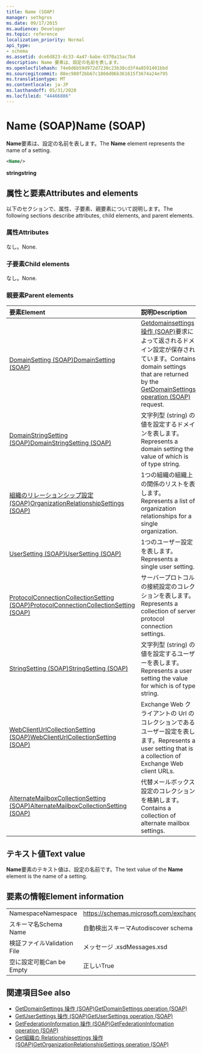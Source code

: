 ```yaml
---
title: Name (SOAP)
manager: sethgros
ms.date: 09/17/2015
ms.audience: Developer
ms.topic: reference
localization_priority: Normal
api_type:
- schema
ms.assetid: dce6d823-dc33-4a47-babe-6370a15ac7b4
description: Name 要素は、設定の名前を表します。
ms.openlocfilehash: 74e6d6b59d972d7230c23b38cd3f4a8591401bbd
ms.sourcegitcommit: 88ec988f2bb67c1866d06b361615f3674a24e795
ms.translationtype: MT
ms.contentlocale: ja-JP
ms.lasthandoff: 05/31/2020
ms.locfileid: "44466886"
---
```

# <a name="name-soap"></a><span data-ttu-id="fa1d5-103">Name (SOAP)</span><span class="sxs-lookup"><span data-stu-id="fa1d5-103">Name (SOAP)</span></span>

<span data-ttu-id="fa1d5-104">**Name**要素は、設定の名前を表します。</span><span class="sxs-lookup"><span data-stu-id="fa1d5-104">The **Name** element represents the name of a setting.</span></span> 
  
```XML
<Name/>
```

<span data-ttu-id="fa1d5-105">**string**</span><span class="sxs-lookup"><span data-stu-id="fa1d5-105">**string**</span></span>

## <a name="attributes-and-elements"></a><span data-ttu-id="fa1d5-106">属性と要素</span><span class="sxs-lookup"><span data-stu-id="fa1d5-106">Attributes and elements</span></span>

<span data-ttu-id="fa1d5-107">以下のセクションで、属性、子要素、親要素について説明します。</span><span class="sxs-lookup"><span data-stu-id="fa1d5-107">The following sections describe attributes, child elements, and parent elements.</span></span>
  
### <a name="attributes"></a><span data-ttu-id="fa1d5-108">属性</span><span class="sxs-lookup"><span data-stu-id="fa1d5-108">Attributes</span></span>

<span data-ttu-id="fa1d5-109">なし。</span><span class="sxs-lookup"><span data-stu-id="fa1d5-109">None.</span></span>
  
### <a name="child-elements"></a><span data-ttu-id="fa1d5-110">子要素</span><span class="sxs-lookup"><span data-stu-id="fa1d5-110">Child elements</span></span>

<span data-ttu-id="fa1d5-111">なし。</span><span class="sxs-lookup"><span data-stu-id="fa1d5-111">None.</span></span>
  
### <a name="parent-elements"></a><span data-ttu-id="fa1d5-112">親要素</span><span class="sxs-lookup"><span data-stu-id="fa1d5-112">Parent elements</span></span>

|<span data-ttu-id="fa1d5-113">**要素**</span><span class="sxs-lookup"><span data-stu-id="fa1d5-113">**Element**</span></span>|<span data-ttu-id="fa1d5-114">**説明**</span><span class="sxs-lookup"><span data-stu-id="fa1d5-114">**Description**</span></span>|
|:-----|:-----|
|[<span data-ttu-id="fa1d5-115">DomainSetting (SOAP)</span><span class="sxs-lookup"><span data-stu-id="fa1d5-115">DomainSetting (SOAP)</span></span>](domainsetting-soap.md) <br/> |<span data-ttu-id="fa1d5-116">[Getdomainsettings 操作 (SOAP)](getdomainsettings-operation-soap.md)要求によって返されるドメイン設定が保存されています。</span><span class="sxs-lookup"><span data-stu-id="fa1d5-116">Contains domain settings that are returned by the [GetDomainSettings operation (SOAP)](getdomainsettings-operation-soap.md) request.</span></span>  <br/> |
|[<span data-ttu-id="fa1d5-117">DomainStringSetting (SOAP)</span><span class="sxs-lookup"><span data-stu-id="fa1d5-117">DomainStringSetting (SOAP)</span></span>](domainstringsetting-soap.md) <br/> |<span data-ttu-id="fa1d5-118">文字列型 (string) の値を設定するドメインを表します。</span><span class="sxs-lookup"><span data-stu-id="fa1d5-118">Represents a domain setting the value of which is of type string.</span></span>  <br/> |
|[<span data-ttu-id="fa1d5-119">組織のリレーションシップ設定 (SOAP)</span><span class="sxs-lookup"><span data-stu-id="fa1d5-119">OrganizationRelationshipSettings (SOAP)</span></span>](organizationrelationshipsettings-soap.md) <br/> |<span data-ttu-id="fa1d5-120">1つの組織の組織上の関係のリストを表します。</span><span class="sxs-lookup"><span data-stu-id="fa1d5-120">Represents a list of organization relationships for a single organization.</span></span>  <br/> |
|[<span data-ttu-id="fa1d5-121">UserSetting (SOAP)</span><span class="sxs-lookup"><span data-stu-id="fa1d5-121">UserSetting (SOAP)</span></span>](usersetting-soap.md) <br/> |<span data-ttu-id="fa1d5-122">1つのユーザー設定を表します。</span><span class="sxs-lookup"><span data-stu-id="fa1d5-122">Represents a single user setting.</span></span>  <br/> |
|[<span data-ttu-id="fa1d5-123">ProtocolConnectionCollectionSetting (SOAP)</span><span class="sxs-lookup"><span data-stu-id="fa1d5-123">ProtocolConnectionCollectionSetting (SOAP)</span></span>](protocolconnectioncollectionsetting-soap.md) <br/> |<span data-ttu-id="fa1d5-124">サーバープロトコルの接続設定のコレクションを表します。</span><span class="sxs-lookup"><span data-stu-id="fa1d5-124">Represents a collection of server protocol connection settings.</span></span>  <br/> |
|[<span data-ttu-id="fa1d5-125">StringSetting (SOAP)</span><span class="sxs-lookup"><span data-stu-id="fa1d5-125">StringSetting (SOAP)</span></span>](stringsetting-soap.md) <br/> |<span data-ttu-id="fa1d5-126">文字列型 (string) の値を設定するユーザーを表します。</span><span class="sxs-lookup"><span data-stu-id="fa1d5-126">Represents a user setting the value for which is of type string.</span></span>  <br/> |
|[<span data-ttu-id="fa1d5-127">WebClientUrlCollectionSetting (SOAP)</span><span class="sxs-lookup"><span data-stu-id="fa1d5-127">WebClientUrlCollectionSetting (SOAP)</span></span>](webclienturlcollectionsetting-soap.md) <br/> |<span data-ttu-id="fa1d5-128">Exchange Web クライアントの Url のコレクションであるユーザー設定を表します。</span><span class="sxs-lookup"><span data-stu-id="fa1d5-128">Represents a user setting that is a collection of Exchange Web client URLs.</span></span>  <br/> |
|[<span data-ttu-id="fa1d5-129">AlternateMailboxCollectionSetting (SOAP)</span><span class="sxs-lookup"><span data-stu-id="fa1d5-129">AlternateMailboxCollectionSetting (SOAP)</span></span>](alternatemailboxcollectionsetting-soap.md) <br/> |<span data-ttu-id="fa1d5-130">代替メールボックス設定のコレクションを格納します。</span><span class="sxs-lookup"><span data-stu-id="fa1d5-130">Contains a collection of alternate mailbox settings.</span></span>  <br/> |
   
## <a name="text-value"></a><span data-ttu-id="fa1d5-131">テキスト値</span><span class="sxs-lookup"><span data-stu-id="fa1d5-131">Text value</span></span>

<span data-ttu-id="fa1d5-132">**Name**要素のテキスト値は、設定の名前です。</span><span class="sxs-lookup"><span data-stu-id="fa1d5-132">The text value of the **Name** element is the name of a setting.</span></span> 
  
## <a name="element-information"></a><span data-ttu-id="fa1d5-133">要素の情報</span><span class="sxs-lookup"><span data-stu-id="fa1d5-133">Element information</span></span>

|||
|:-----|:-----|
|<span data-ttu-id="fa1d5-134">Namespace</span><span class="sxs-lookup"><span data-stu-id="fa1d5-134">Namespace</span></span>  <br/> |https://schemas.microsoft.com/exchange/2010/Autodiscover  <br/> |
|<span data-ttu-id="fa1d5-135">スキーマ名</span><span class="sxs-lookup"><span data-stu-id="fa1d5-135">Schema Name</span></span>  <br/> |<span data-ttu-id="fa1d5-136">自動検出スキーマ</span><span class="sxs-lookup"><span data-stu-id="fa1d5-136">Autodiscover schema</span></span>  <br/> |
|<span data-ttu-id="fa1d5-137">検証ファイル</span><span class="sxs-lookup"><span data-stu-id="fa1d5-137">Validation File</span></span>  <br/> |<span data-ttu-id="fa1d5-138">メッセージ .xsd</span><span class="sxs-lookup"><span data-stu-id="fa1d5-138">Messages.xsd</span></span>  <br/> |
|<span data-ttu-id="fa1d5-139">空に設定可能</span><span class="sxs-lookup"><span data-stu-id="fa1d5-139">Can be Empty</span></span>  <br/> |<span data-ttu-id="fa1d5-140">正しい</span><span class="sxs-lookup"><span data-stu-id="fa1d5-140">True</span></span>  <br/> |
   
## <a name="see-also"></a><span data-ttu-id="fa1d5-141">関連項目</span><span class="sxs-lookup"><span data-stu-id="fa1d5-141">See also</span></span>

- [<span data-ttu-id="fa1d5-142">GetDomainSettings 操作 (SOAP)</span><span class="sxs-lookup"><span data-stu-id="fa1d5-142">GetDomainSettings operation (SOAP)</span></span>](getdomainsettings-operation-soap.md)
- [<span data-ttu-id="fa1d5-143">GetUserSettings 操作 (SOAP)</span><span class="sxs-lookup"><span data-stu-id="fa1d5-143">GetUserSettings operation (SOAP)</span></span>](getusersettings-operation-soap.md)
- [<span data-ttu-id="fa1d5-144">GetFederationInformation 操作 (SOAP)</span><span class="sxs-lookup"><span data-stu-id="fa1d5-144">GetFederationInformation operation (SOAP)</span></span>](getfederationinformation-operation-soap.md)
- [<span data-ttu-id="fa1d5-145">Get組織の Relationshipsettings 操作 (SOAP)</span><span class="sxs-lookup"><span data-stu-id="fa1d5-145">GetOrganizationRelationshipSettings operation (SOAP)</span></span>](getorganizationrelationshipsettings-operation-soap.md)

